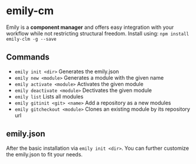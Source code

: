 # emily-cm
Emily is a **component manager** and offers easy integration with your workflow while not restricting structural freedom.
Install using: `npm install emily-clm -g --save`

## Commands
- `emily init <dir>` Generates the emily.json
- `emily new <module>` Generates a module with the given name
- `emily activate <module>` Activates the given module
- `emily deactivate <module>` Dectivates the given module
- `emily list` Lists all modules
- `emily gitinit <git> <name>` Add a repository as a new modules
- `emily gitcheckout <module>` Clones an existing module by its repository url

## emily.json
After the basic installation via `emily init <dir>`. You can further customize the emily.json to fit your needs.